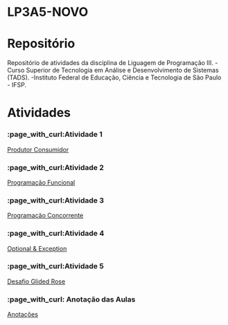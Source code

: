 # LP3A5-NOVO



<!DOCTYPE html>

#  Repositório

Repositório de atividades da disciplina de Liguagem de Programação III.                                                                                                    -Curso Superior de Tecnologia em Análise e Desenvolvimento de Sistemas (TADS).                                                                                            -Instituto Federal de Educação, Ciência e Tecnologia de São Paulo - IFSP.
<html lang="en">
<head>
    <meta charset="UTF-8">
    <meta http-equiv="X-UA-Compatible" content="IE=edge">
    <meta name="viewport" content="width=device-width, initial-scale=1.0">
    
</head>
<body>
    <h1>Atividades</h1>
    <h3>:page_with_curl:Atividade 1</h3>
    <p><a href="https://github.com/DenyssonMax/LP3A5-NOVO/blob/main/produtorConsumidor"  >Produtor Consumidor</a></p>
    <h3>:page_with_curl:Atividade 2</h3>
    <p><a href="https://github.com/DenyssonMax/LP3A5-NOVO/blob/main/programacaoFuncional"  >Programação Funcional</a></p>
    <h3>:page_with_curl:Atividade 3</h3>
    <p><a href="https://github.com/DenyssonMax/LP3A5-NOVO/blob/main/programa%C3%A7%C3%A3oConcorrente"  >Programação Concorrente</a></p>
    <h3>:page_with_curl:Atividade 4</h3>
    <p><a href="https://github.com/DenyssonMax/LP3A5-NOVO/blob/main/optional%26Exception">Optional & Exception</a></p>
    <h3>:page_with_curl:Atividade 5</h3>
    <p><a href="https://github.com/DenyssonMax/LP3A5-NOVO/blob/main/desafioGlidedRose"> Desafio Glided Rose</a></p>
    <h3>:page_with_curl: Anotação das Aulas</h3>
    <p><a href= "https://spiky-lake-b3d.notion.site/LP3A5-c1ba2eb75a734bdfa20ffa2aa5244e36"> Anotações </a></p>
    
</body>
</html>
